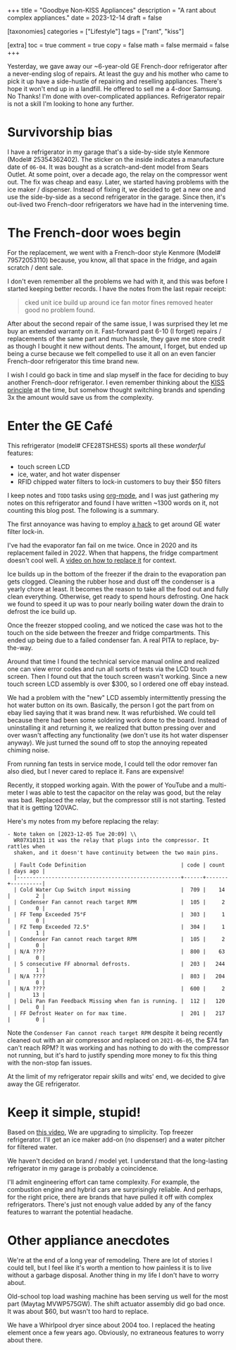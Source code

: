 +++
title = "Goodbye Non-KISS Appliances"
description = "A rant about complex appliances."
date = 2023-12-14
draft = false

[taxonomies]
categories = ["Lifestyle"]
tags = ["rant", "kiss"]

[extra]
toc = true
comment = true
copy = false
math = false
mermaid = false
+++

Yesterday, we gave away our ~6-year-old GE French-door refrigerator after a
never-ending slog of repairs. At least the guy and his mother who came to pick
it up have a side-hustle of repairing and reselling appliances. There's hope it
won't end up in a landfill. He offered to sell me a 4-door Samsung. No Thanks!
I'm done with over-complicated appliances. Refrigerator repair is not a skill
I'm looking to hone any further.

<!-- more -->

# Survivorship bias

I have a refrigerator in my garage that's a side-by-side style Kenmore (Model#
25354362402). The sticker on the inside indicates a manufacture date of `06-04`.
It was bought as a scratch-and-dent model from Sears Outlet. At some point, over
a decade ago, the relay on the compressor went out. The fix was cheap and easy.
Later, we started having problems with the ice maker / dispenser. Instead of
fixing it, we decided to get a new one and use the side-by-side as a second
refrigerator in the garage. Since then, it's out-lived two French-door
refrigerators we have had in the intervening time.

# The French-door woes begin

For the replacement, we went with a French-door style Kenmore (Model#
79572053110) because, you know, all that space in the fridge, and again scratch
/ dent sale.

I don't even remember all the problems we had with it, and this was before I
started keeping better records. I have the notes from the last repair receipt:

>cked unit ice build up around ice fan motor fines removed heater good no problem found.

After about the second repair of the same issue, I was surprised they let me buy
an extended warranty on it. Fast-forward past 6-10 (I forget) repairs /
replacements of the same part and much hassle, they gave me store credit as
though I bought it new without dents. The amount, I forget, but ended up being a
curse because we felt compelled to use it all on an even fancier French-door
refrigerator this time brand new.

I wish I could go back in time and slap myself in the face for deciding to buy
another French-door refrigerator. I even remember thinking about the [KISS
principle](https://en.wikipedia.org/wiki/KISS_principle) at the time, but
somehow thought switching brands and spending 3x the amount would save us from
the complexity.

# Enter the GE Café

This refrigerator (model# CFE28TSHESS) sports all these *wonderful* features:

- touch screen LCD
- ice, water, and hot water dispenser
- RFID chipped water filters to lock-in customers to buy their $50 filters

I keep notes and `TODO` tasks using [org-mode](https://orgmode.org/), and I was
just gathering my notes on this refrigerator and found I have written ~1300
words on it, not counting this blog post. The following is a summary.

The first annoyance was having to employ [a
hack](https://www.youtube.com/watch?v=ellbAY9IvgU) to get around GE water filter
lock-in.

I've had the evaporator fan fail on me twice. Once in 2020 and its replacement
failed in 2022. When that happens, the fridge compartment doesn't cool well. A
[video on how to replace it](https://www.youtube.com/watch?v=IeG4CVkAFgs&t=58s)
for context.

Ice builds up in the bottom of the freezer if the drain to the evaporation pan
gets clogged. Cleaning the rubber hose and dust off the condenser is a yearly
chore at least. It becomes the reason to take all the food out and fully clean
everything. Otherwise, get ready to spend hours defrosting. One hack we found to
speed it up was to pour nearly boiling water down the drain to defrost the ice
build up.

Once the freezer stopped cooling, and we noticed the case was hot to the touch
on the side between the freezer and fridge compartments. This ended up being due
to a failed condenser fan. A real PITA to replace, by-the-way.

Around that time I found the technical service manual online and realized one
can view error codes and run all sorts of tests via the LCD touch screen. Then I
found out that the touch screen wasn't working. Since a new touch screen LCD
assembly is over $300, so I ordered one off ebay instead.

We had a problem with the "new" LCD assembly intermittently pressing the hot
water button on its own. Basically, the person I got the part from on ebay lied
saying that it was brand new. It was refurbished. We could tell because there
had been some soldering work done to the board. Instead of uninstalling it and
returning it, we realized that button pressing over and over wasn't affecting
any functionality (we don't use its hot water dispenser anyway). We just turned
the sound off to stop the annoying repeated chiming noise.

From running fan tests in service mode, I could tell the odor remover fan also
died, but I never cared to replace it. Fans are expensive!

Recently, it stopped working again. With the power of YouTube and a multi-meter
I was able to test the capacitor on the relay was good, but the relay was bad.
Replaced the relay, but the compressor still is not starting. Tested that it is
getting 120VAC.

Here's my notes from my before replacing the relay:

```
- Note taken on [2023-12-05 Tue 20:09] \\
  WR07X10131 it was the relay that plugs into the compressor. It rattles when
  shaken, and it doesn't have continuity between the two main pins.

  | Fault Code Definition                              | code | count | days ago |
  |----------------------------------------------------+------+-------+----------|
  | Cold Water Cup Switch input missing                |  709 |    14 |        2 |
  | Condenser Fan cannot reach target RPM              |  105 |     2 |        0 |
  | FF Temp Exceeded 75°F                              |  303 |     1 |        0 |
  | FZ Temp Exceeded 72.5°                             |  304 |     1 |        1 |
  | Condenser Fan cannot reach target RPM              |  105 |     2 |        0 |
  | N/A ????                                           |  800 |    63 |        0 |
  | 5 consecutive FF abnormal defrosts.                |  203 |   244 |        1 |
  | N/A ????                                           |  803 |   204 |        0 |
  | N/A ????                                           |  600 |     2 |       13 |
  | Deli Pan Fan Feedback Missing when fan is running. |  112 |   120 |        0 |
  | FF Defrost Heater on for max time.                 |  201 |   217 |        0 |
```

Note the `Condenser Fan cannot reach target RPM` despite it being recently
cleaned out with an air compressor and replaced on `2021-06-05`, the $74 fan can't
reach RPM? It was working and has nothing to do with the compressor not running,
but it's hard to justify spending more money to fix this thing with the non-stop
fan issues.

At the limit of my refrigerator repair skills and wits' end, we decided to give
away the GE refrigerator.

# Keep it simple, stupid!

Based on [this video](https://www.youtube.com/watch?v=rKJgYVhZ6-w), We are
upgrading to simplicity. Top freezer refrigerator. I'll get an ice maker add-on
(no dispenser) and a water pitcher for filtered water.

We haven't decided on brand / model yet. I understand that the long-lasting
refrigerator in my garage is probably a coincidence.

I'll admit engineering effort can tame complexity. For example, the combustion
engine and hybrid cars are surprisingly reliable. And perhaps, for the right
price, there are brands that have pulled it off with complex refrigerators.
There's just not enough value added by any of the fancy features to warrant the
potential headache.

# Other appliance anecdotes

We're at the end of a long year of remodeling. There are lot of stories I could
tell, but I feel like it's worth a mention to how painless it is to live without
a garbage disposal. Another thing in my life I don't have to worry about.

Old-school top load washing machine has been serving us well for the most part
(Maytag MVWP575GW). The shift actuator assembly did go bad once. It was about
$60, but wasn't too hard to replace.

We have a Whirlpool dryer since about 2004 too. I replaced the heating element
once a few years ago. Obviously, no extraneous features to worry about there.
